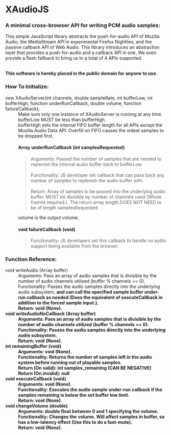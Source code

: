<h1>XAudioJS</h1>
<h3>A minimal cross-browser API for writing PCM audio samples:</h3>
<p>This simple JavaScript library abstracts the push-for-audio API of Mozilla Audio, the MediaStream API in experimental Firefox Nightlies, and the passive callback API of Web Audio.
This library introduces an abstraction layer that provides a push-for-audio and a callback API in one. We even provide a flash fallback to bring us to a total of 4 APIs supported.</p>
<br>
<b>This software is hereby placed in the public domain for anyone to use.</b>
<br>
<h3>How To Initialize:</h3>
<dl>
	<dt>new XAudioServer(int channels, double sampleRate, int bufferLow, int bufferHigh, function underRunCallback, double volume, function failureCallback);</dt>
		<dd>Make sure only one instance of XAudioServer is running at any time.</dd>
		<dd>bufferLow MUST be less than bufferHigh.</dd>
		<dd>bufferHigh sets the internal FIFO buffer length for all APIs except the Mozilla Audio Data API. Overfill on FIFO causes the oldest samples to be dropped first.</dd>
		<dd>
			<h4>Array underRunCallback (int samplesRequested)</h4>
			<blockquote>
				Arguments: Passed the number of samples that are needed to replenish the internal audio buffer back to bufferLow.<br><br>
				Functionality: JS developer set callback that can pass back any number of samples to replenish the audio buffer with.<br><br>
				Return: Array of samples to be passed into the underlying audio buffer. MUST be divisible by number of channels used (Whole frames required.). The return array length DOES NOT NEED to be of length samplesRequested.
			</blockquote>
		</dd>
		<dd>volume is the output volume.</dd>
		<dd>
			<h4>void failureCallback (void)</h4>
			<blockquote>
				Functionality: JS developers set this callback to handle no audio support being available from the browser.
			</blockquote>
		</dd>
</dl>
<h3>Function Reference:</h3>
<dl>
	<dt>void writeAudio (Array buffer)</dt>
		<dd>Arguments: Pass an array of audio samples that is divisible by the number of audio channels utilized (buffer % channels == 0).</dd>
		<dd>Functionality: Passes the audio samples directly into the underlying audio subsystem, <b>and can call the specified sample buffer under-run callback as needed (Does the equivalent of executeCallback in addition to the forced sample input.)<b>.</dd>
		<dd>Return: void (None).</dd>
	<dt>void writeAudioNoCallback (Array buffer)</dt>
		<dd>Arguments: Pass an array of audio samples that is divisible by the number of audio channels utilized (buffer % channels == 0).</dd>
		<dd>Functionality: Passes the audio samples directly into the underlying audio subsystem.</dd>
		<dd>Return: void (None).</dd>
	<dt>int remainingBuffer (void)</dt>
		<dd>Arguments: void (None).</dd>
		<dd>Functionality: Returns the number of samples left in the audio system before running out of playable samples.</dd>
		<dd>Return (On valid): int samples_remaining (<b>CAN BE NEGATIVE<b>)</dd>
		<dd>Return (On invalid): null</dd>
	<dt>void executeCallback (void)</dt>
		<dd>Arguments: void (None).</dd>
		<dd>Functionality: Executes the audio sample under-run callback if the samples remaining is below the set buffer low limit.</dd>
		<dd>Return: void (None).</dd>
	<dt>void changeVolume (double)</dt>
		<dd>Arguments: double float between 0 and 1 specifying the volume.</dd>
		<dd>Functionality: Changes the volume. Will affect samples in buffer, so has a low-latency effect (Use this to do a fast-mute).</dd>
		<dd>Return: void (None).</dd>
</dl>